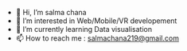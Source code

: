 - 👋 Hi, I’m salma chana
- 👀 I’m interested in Web/Mobile/VR developement
- 🌱 I’m currently learning Data visualisation
- 📫 How to reach me : salmachana219@gmail.com

<!---
Salma22ch/Salma22ch is a ✨ special ✨ repository because its `README.md` (this file) appears on your GitHub profile.
You can click the Preview link to take a look at your changes.
--->
